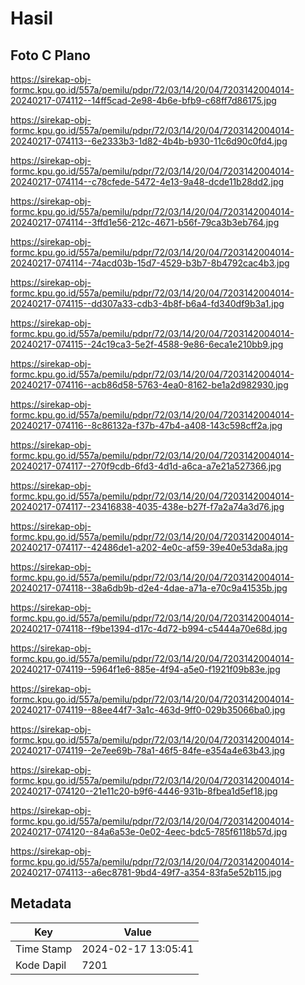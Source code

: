 # Hasil

## Foto C Plano

https://sirekap-obj-formc.kpu.go.id/557a/pemilu/pdpr/72/03/14/20/04/7203142004014-20240217-074112--14ff5cad-2e98-4b6e-bfb9-c68ff7d86175.jpg

https://sirekap-obj-formc.kpu.go.id/557a/pemilu/pdpr/72/03/14/20/04/7203142004014-20240217-074113--6e2333b3-1d82-4b4b-b930-11c6d90c0fd4.jpg

https://sirekap-obj-formc.kpu.go.id/557a/pemilu/pdpr/72/03/14/20/04/7203142004014-20240217-074114--c78cfede-5472-4e13-9a48-dcde11b28dd2.jpg

https://sirekap-obj-formc.kpu.go.id/557a/pemilu/pdpr/72/03/14/20/04/7203142004014-20240217-074114--3ffd1e56-212c-4671-b56f-79ca3b3eb764.jpg

https://sirekap-obj-formc.kpu.go.id/557a/pemilu/pdpr/72/03/14/20/04/7203142004014-20240217-074114--74acd03b-15d7-4529-b3b7-8b4792cac4b3.jpg

https://sirekap-obj-formc.kpu.go.id/557a/pemilu/pdpr/72/03/14/20/04/7203142004014-20240217-074115--dd307a33-cdb3-4b8f-b6a4-fd340df9b3a1.jpg

https://sirekap-obj-formc.kpu.go.id/557a/pemilu/pdpr/72/03/14/20/04/7203142004014-20240217-074115--24c19ca3-5e2f-4588-9e86-6eca1e210bb9.jpg

https://sirekap-obj-formc.kpu.go.id/557a/pemilu/pdpr/72/03/14/20/04/7203142004014-20240217-074116--acb86d58-5763-4ea0-8162-be1a2d982930.jpg

https://sirekap-obj-formc.kpu.go.id/557a/pemilu/pdpr/72/03/14/20/04/7203142004014-20240217-074116--8c86132a-f37b-47b4-a408-143c598cff2a.jpg

https://sirekap-obj-formc.kpu.go.id/557a/pemilu/pdpr/72/03/14/20/04/7203142004014-20240217-074117--270f9cdb-6fd3-4d1d-a6ca-a7e21a527366.jpg

https://sirekap-obj-formc.kpu.go.id/557a/pemilu/pdpr/72/03/14/20/04/7203142004014-20240217-074117--23416838-4035-438e-b27f-f7a2a74a3d76.jpg

https://sirekap-obj-formc.kpu.go.id/557a/pemilu/pdpr/72/03/14/20/04/7203142004014-20240217-074117--42486de1-a202-4e0c-af59-39e40e53da8a.jpg

https://sirekap-obj-formc.kpu.go.id/557a/pemilu/pdpr/72/03/14/20/04/7203142004014-20240217-074118--38a6db9b-d2e4-4dae-a71a-e70c9a41535b.jpg

https://sirekap-obj-formc.kpu.go.id/557a/pemilu/pdpr/72/03/14/20/04/7203142004014-20240217-074118--f9be1394-d17c-4d72-b994-c5444a70e68d.jpg

https://sirekap-obj-formc.kpu.go.id/557a/pemilu/pdpr/72/03/14/20/04/7203142004014-20240217-074119--5964f1e6-885e-4f94-a5e0-f1921f09b83e.jpg

https://sirekap-obj-formc.kpu.go.id/557a/pemilu/pdpr/72/03/14/20/04/7203142004014-20240217-074119--88ee44f7-3a1c-463d-9ff0-029b35066ba0.jpg

https://sirekap-obj-formc.kpu.go.id/557a/pemilu/pdpr/72/03/14/20/04/7203142004014-20240217-074119--2e7ee69b-78a1-46f5-84fe-e354a4e63b43.jpg

https://sirekap-obj-formc.kpu.go.id/557a/pemilu/pdpr/72/03/14/20/04/7203142004014-20240217-074120--21e11c20-b9f6-4446-931b-8fbea1d5ef18.jpg

https://sirekap-obj-formc.kpu.go.id/557a/pemilu/pdpr/72/03/14/20/04/7203142004014-20240217-074120--84a6a53e-0e02-4eec-bdc5-785f6118b57d.jpg

https://sirekap-obj-formc.kpu.go.id/557a/pemilu/pdpr/72/03/14/20/04/7203142004014-20240217-074113--a6ec8781-9bd4-49f7-a354-83fa5e52b115.jpg


## Metadata

| Key        | Value               |
| ---------- | ------------------- |
| Time Stamp | 2024-02-17 13:05:41 |
| Kode Dapil | 7201                |



